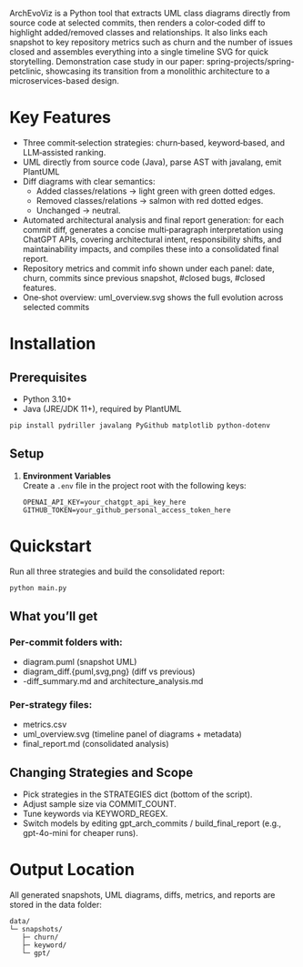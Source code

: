 ArchEvoViz is a Python tool that extracts UML class diagrams directly from source code at selected commits, then renders a color‑coded diff to highlight added/removed classes and relationships. It also links each snapshot to key repository metrics such as churn and the number of issues closed and assembles everything into a single timeline SVG for quick storytelling.
Demonstration case study in our paper: spring-projects/spring-petclinic, showcasing its transition from a monolithic architecture to a microservices-based design.

# Key Features
- Three commit‑selection strategies: churn‑based, keyword‑based, and LLM‑assisted ranking.
- UML directly from source code (Java), parse AST with javalang, emit PlantUML
- Diff diagrams with clear semantics:
  - Added classes/relations → light green with green dotted edges.
  - Removed classes/relations → salmon with red dotted edges.
  - Unchanged → neutral.
- Automated architectural analysis and final report generation: for each commit diff, generates a concise multi‑paragraph interpretation using ChatGPT APIs, covering architectural intent, responsibility shifts, and maintainability impacts, and compiles these into a consolidated final report.
- Repository metrics and commit info shown under each panel: date, churn, commits since previous snapshot, #closed bugs, #closed features.
- One‑shot overview: uml_overview.svg shows the full evolution across selected commits

# Installation
## Prerequisites
- Python 3.10+
- Java (JRE/JDK 11+), required by PlantUML
```bash
pip install pydriller javalang PyGithub matplotlib python-dotenv
```
## Setup
1. **Environment Variables**  
   Create a `.env` file in the project root with the following keys:  
   ```env
   OPENAI_API_KEY=your_chatgpt_api_key_here
   GITHUB_TOKEN=your_github_personal_access_token_here
# Quickstart
Run all three strategies and build the consolidated report:
```bash
python main.py
```
## What you’ll get
### Per‑commit folders with:
- diagram.puml (snapshot UML)
- diagram_diff.{puml,svg,png} (diff vs previous)
- -diff_summary.md and architecture_analysis.md
### Per‑strategy files:
- metrics.csv
- uml_overview.svg (timeline panel of diagrams + metadata)
- final_report.md (consolidated analysis)
## Changing Strategies and Scope
- Pick strategies in the STRATEGIES dict (bottom of the script).
- Adjust sample size via COMMIT_COUNT.
- Tune keywords via KEYWORD_REGEX.
- Switch models by editing gpt_arch_commits / build_final_report (e.g., gpt-4o-mini for cheaper runs).
# Output Location
All generated snapshots, UML diagrams, diffs, metrics, and reports are stored in the data folder:
```text
data/
└─ snapshots/
   ├─ churn/
   ├─ keyword/
   └─ gpt/
